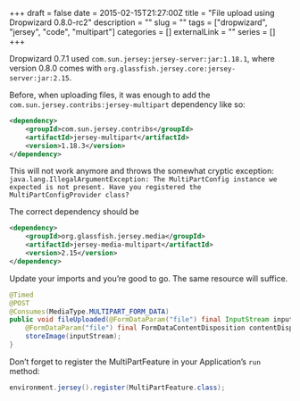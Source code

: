 +++
draft = false
date = 2015-02-15T21:27:00Z
title = "File upload using Dropwizard 0.8.0-rc2"
description = ""
slug = ""
tags = ["dropwizard", "jersey", "code", "multipart"]
categories = []
externalLink = ""
series = []
+++

Dropwizard 0.7.1 used `com.sun.jersey:jersey-server:jar:1.18.1`, where version 0.8.0 comes with `org.glassfish.jersey.core:jersey-server:jar:2.15`.

Before, when uploading files, it was enough to add the `com.sun.jersey.contribs:jersey-multipart` dependency like so:

```xml
<dependency>
	<groupId>com.sun.jersey.contribs</groupId>
	<artifactId>jersey-multipart</artifactId>
	<version>1.18.3</version>
</dependency>
```

This will not work anymore and throws the somewhat cryptic exception: `java.lang.IllegalArgumentException: The MultiPartConfig instance we expected is not present. Have you registered the MultiPartConfigProvider class?`

The correct dependency should be

```xml
<dependency>
	<groupId>org.glassfish.jersey.media</groupId>
	<artifactId>jersey-media-multipart</artifactId>
	<version>2.15</version>
</dependency>
```
Update your imports and you’re good to go. The same resource will suffice.
```java
@Timed
@POST
@Consumes(MediaType.MULTIPART_FORM_DATA)
public void fileUploaded(@FormDataParam("file") final InputStream inputStream,
    @FormDataParam("file") final FormDataContentDisposition contentDispositionHeader) {
	storeImage(inputStream);
}
```
Don’t forget to register the MultiPartFeature in your Application’s `run` method:

```java
environment.jersey().register(MultiPartFeature.class);
```
